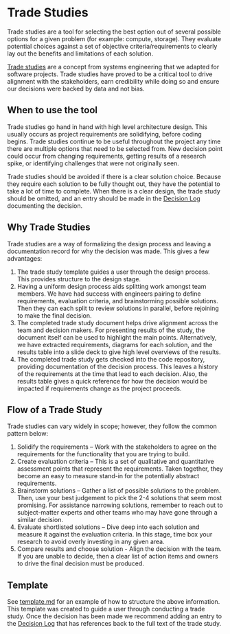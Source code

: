 # Trade Studies

Trade studies are a tool for selecting the best option out of several possible options for a given problem (for example: compute, storage).
They evaluate potential choices against a set of objective criteria/requirements to clearly lay out the benefits and limitations
of each solution.

[Trade studies](https://en.wikipedia.org/wiki/Trade_study) are a concept from systems engineering that we adapted for software projects. Trade
studies have proved to be a critical tool to drive alignment with the stakeholders, earn credibility while doing so and ensure our decisions
were backed by data and not bias.

## When to use the tool

Trade studies go hand in hand with high level architecture design. This usually occurs as project requirements are solidifying, before
coding begins. Trade studies continue to be useful throughout the project any time there are multiple options that need
to be selected from. New decision point could occur from changing requirements, getting results of a research spike, or identifying
challenges that were not originally seen.

Trade studies should be avoided if there is a clear solution choice. Because they require each solution to be fully thought out, they
have the potential to take a lot of time to complete. When there is a clear design, the trade study should be omitted, and an entry
should be made in the [Decision Log](../decision_log/decision_log.md) documenting the decision.

## Why Trade Studies

Trade studies are a way of formalizing the design process and leaving a documentation record for why the decision was made. This gives a few advantages:

1. The trade study template guides a user through the design process. This provides structure to the design stage.
1. Having a uniform design process aids splitting work amongst team members. We have had success with engineers pairing to define requirements, evaluation criteria, and brainstorming possible solutions. Then they can each split to review solutions in parallel, before rejoining to make the final decision.
1. The completed trade study document helps drive alignment across the team and decision makers. For presenting results of the study, the document itself can be used to highlight the main points. Alternatively, we have extracted requirements, diagrams for each solution, and the results table into a slide deck to give high level overviews of the results.
1. The completed trade study gets checked into the code repository, providing documentation of the decision process. This leaves a history of the requirements at the time that lead to each decision. Also, the results table gives a quick reference for how the decision would be impacted if requirements change as the project proceeds.

## Flow of a Trade Study

Trade studies can vary widely in scope; however, they follow the common pattern below:

1. Solidify the requirements – Work with the stakeholders to agree on the requirements for the functionality that you are trying to build.
1. Create evaluation criteria – This is a set of qualitative and quantitative assessment points that represent the requirements. Taken together, they become an easy to measure stand-in for the potentially abstract requirements.
1. Brainstorm solutions – Gather a list of possible solutions to the problem. Then, use your best judgement to pick the 2-4 solutions that seem most promising. For assistance narrowing solutions, remember to reach out to subject-matter experts and other teams who may have gone through a similar decision.
1. Evaluate shortlisted solutions – Dive deep into each solution and measure it against the evaluation criteria. In this stage, time box your research to avoid overly investing in any given area.
1. Compare results and choose solution - Align the decision with the team. If you are unable to decide, then a clear list of action items and owners to drive the final decision must be produced.

## Template

See [template.md](./template.md) for an example of how to structure the above information. This template was created to guide a user
through conducting a trade study. Once the decision has been made we recommend adding an entry to the
[Decision Log](../decision_log/decision_log.md) that has references back to the full text of the trade study.

